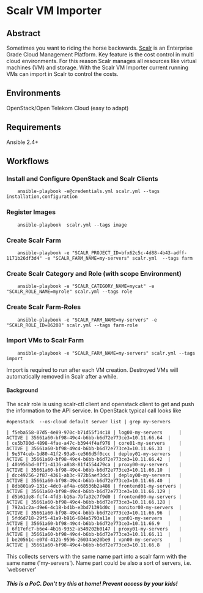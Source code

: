 Scalr VM Importer
=================

Abstract
--------

Sometimes you want to riding the horse backwards. 
[Scalr](https://www.scalr.com/) is an Enterprise Grade Cloud Management 
Platform. Key feature is the cost control in multi cloud environments.
For this reason Scalr manages all resources like virtual machines (VM)
and storage. With the Scalr VM Importer current running VMs can import
in Scalr to control the costs.

Environments
------------

OpenStack/Open Telekom Cloud (easy to adapt)

Requirements
------------

Ansible 2.4+


Workflows
---------

### Install and Configure OpenStack and Scalr Clients

``` 
    ansible-playbook -e@credentials.yml scalr.yml --tags installation,configuration
``` 

### Register Images

```
    ansible-playbook  scalr.yml --tags image
```

### Create Scalr Farm

```
    ansible-playbook -e "SCALR_PROJECT_ID=bfx62c5c-4d88-4b43-adff-1171b26df3d4" -e "SCALR_FARM_NAME=my-servers" scalr.yml  --tags farm
```

### Create Scalr Category and Role (with scope Environment)

```
    ansible-playbook -e "SCALR_CATEGORY_NAME=mycat" -e "SCALR_ROLE_NAME=myrole" scalr.yml --tags role
```

### Create Scalr Farm-Roles

```
    ansible-playbook -e "SCALR_FARM_NAME=my-servers" -e "SCALR_ROLE_ID=86208" scalr.yml --tags farm-role
```

### Import VMs to Scalr Farm

```
    ansible-playbook -e "SCALR_FARM_NAME=my-servers" scalr.yml --tags import
```

Import is required to run after each VM creation. Destroyed VMs will
automatically removed in Scalr after a while.

#### Background

The scalr role is using scalr-ctl client and openstack client to get 
and push the information to the API service. 
In OpenStack typical call looks like

```
#openstack  --os-cloud default server list | grep my-servers

| f5eba558-07d5-4e89-970c-b71d55f14c18 | log00-my-servers      | ACTIVE | 35661a60-bf98-49c4-b6bb-b6d72e773ce3=10.11.66.64  |
| ce5b780d-4898-4fae-a47c-b3944f4af976 | core01-my-servers     | ACTIVE | 35661a60-bf98-49c4-b6bb-b6d72e773ce3=10.11.66.33  |
| 9e574ceb-1d80-41f2-93a8-ce566d5f0ccc | deploy01-my-servers   | ACTIVE | 35661a60-bf98-49c4-b6bb-b6d72e773ce3=10.11.66.42  |
| 40b956bd-0ff1-4136-a8b8-81f4554479ca | proxy00-my-servers    | ACTIVE | 35661a60-bf98-49c4-b6bb-b6d72e773ce3=10.11.66.10  |
| dcc49256-2f87-4361-ab3c-972b5aef3dc3 | deploy00-my-servers   | ACTIVE | 35661a60-bf98-49c4-b6bb-b6d72e773ce3=10.11.66.40  |
| 8db801a9-131c-4dc0-af4a-c68536b2a486 | frontend01-my-servers | ACTIVE | 35661a60-bf98-49c4-b6bb-b6d72e773ce3=10.11.66.129 |
| d5b61de8-fcf4-4fd3-b16a-7bfa32c7f9d0 | frontend00-my-servers | ACTIVE | 35661a60-bf98-49c4-b6bb-b6d72e773ce3=10.11.66.128 |
| 792a1c2a-d9e6-4c18-b41b-e3bd71391d0c | monitor00-my-servers  | ACTIVE | 35661a60-bf98-49c4-b6bb-b6d72e773ce3=10.11.66.96  |
| 5fd6d718-29f5-41a9-b916-684a5793a11e | vpn01-my-servers      | ACTIVE | 35661a60-bf98-49c4-b6bb-b6d72e773ce3=10.11.66.9   |
| 6f17efc7-b6e4-4b16-9352-a549202b0147 | proxy01-my-servers    | ACTIVE | 35661a60-bf98-49c4-b6bb-b6d72e773ce3=10.11.66.11  |
| be20561c-e07d-412b-9596-26034ae20be9 | vpn00-my-servers      | ACTIVE | 35661a60-bf98-49c4-b6bb-b6d72e773ce3=10.11.66.8   |

```

This collects servers with the same name part into a scalr farm 
with the same name ('my-servers'). 
Name part could be also a sort of servers, i.e. 'webserver'

##### This is a PoC. Don't try this at home! Prevent access by your kids!
